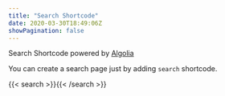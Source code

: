 ```yaml
---
title: "Search Shortcode"
date: 2020-03-30T18:49:06Z
showPagination: false
---
```


Search Shortcode powered by [Algolia](https://www.algolia.com/)

You can create a search page just by adding `search` shortcode.

{{< search >}}{{< /search >}}
